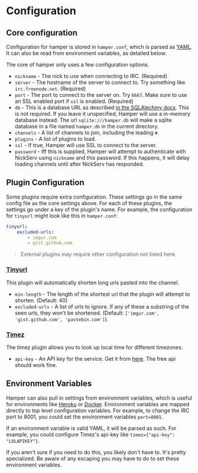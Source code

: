 # Configuration

## Core configuration

Configuration for hamper is stored in `hamper.conf`, which is parsed as
[YAML][]. It can also be read from environment variables, as detailed below.

[YAML]: http://www.yaml.com

The core of hamper only uses a few configuration options.

* `nickname` - The nick to use when connecting to IRC. (Required)
* `server` - The hostname of the server to connect to. Try something like
  `irc.freenode.net`. (Required)
* `port` - The port to connect to the server on. Try `6667`. Make sure to use 
  an SSL enabled port if `ssl` is enabled. (Required)
* `db` - This is a database URL as described [in the SQLAlechmy docs][dburl].
  This is not required. If you leave it unspecified, Hamper will use a
  in-memory database instead. The url `sqlite:///hamper.db` will make a sqlite
  database in a file named `hamper.db` in the current directory.
* `channels` - A list of channels to join, including the leading `#`.
* `plugins` - A list of plugins to load.
* `ssl` - If true, Hamper will use SSL to connect to the server.
* `password` - Iff this is supplied, Hamper will attempt to authenticate with
  NickServ using `nickname` and this password. If this happens, it will delay
  loading channels until after NickServ has responded.

[dburl]: http://www.sqlalchemy.org/docs/core/engines.html#sqlalchemy.create_engine

## Plugin Configuration

Some plugins require extra configuration. These settings go in the same config
file as the core settings above. For each of these plugins, the settings go
under a key of the plugin's name. For example, the configuration for `tinyurl`
might look like this in `hamper.conf`:

```yaml
tinyurl:
    excluded-urls:
        - imgur.com
        - gist.github.com
```

> External plugins may require other configuration not listed here.

### [Tinyurl][]

This plugin will automatically shorten long urls pasted into the channel.

* `min-length` - The length of the shortest url that the plugin will attempt to
  shorten. (Default: 40)
* `excluded-urls` - A list of urls to ignore. If any of these a substring of
  the seen urls, they won't be shortened. (Default:
  `['imgur.com', 'gist.github.com', 'pastebin.com']`).

[Tinyurl]: plugins/tinyurl.mkd

### [Timez][]

The timez plugin allows you to look up local time for different timezones.

* `api-key` - An API key for the service. Get it from [here][timezapi]. The 
  free api should work fine.

[Timez]: plugins/timez.mkd
[timezapi]: http://developer.worldweatheronline.com 


## Environment Variables

Hamper can also pull in settings from environment variables, which is useful
for environments like [Heroku][] or [Docker][]. Environment variables are
mapped directly to top level configuration variables. For example, to change
the IRC port to 8001, you could set the environment variables `port=8001`.

If an environment variable is valid YAML, it will be parsed as such. For
example, you could configure Timez's api-key like
`timez={"api-key": "LOLAPIKEY"}`.

If you aren't sure if you need to do this, you likely don't have to. It's
pretty specialized. Be aware of any escaping you may have to do to set these
environment variables.

[Heroku]: heroku.mkd
[Docker]: docker.mkd
